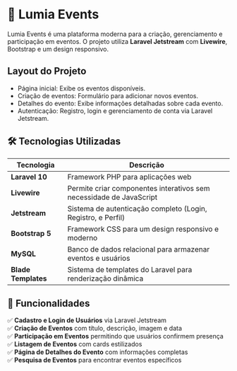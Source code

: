 # 🎉 Lumia Events

Lumia Events é uma plataforma moderna para a criação, gerenciamento e participação em eventos. O projeto utiliza **Laravel Jetstream** com **Livewire**, Bootstrap e um design responsivo.

<h2>Layout do Projeto</h2>
<ul>
    <li>Página inicial: Exibe os eventos disponíveis.</li>
    <li>Criação de eventos: Formulário para adicionar novos eventos.</li>
    <li>Detalhes do evento: Exibe informações detalhadas sobre cada evento.</li>
    <li>Autenticação: Registro, login e gerenciamento de conta via Laravel Jetstream.</li>
</ul>

## 🛠️ Tecnologias Utilizadas

| Tecnologia  | Descrição |
|------------|-----------|
| **Laravel 10** | Framework PHP para aplicações web |
| **Livewire** | Permite criar componentes interativos sem necessidade de JavaScript |
| **Jetstream** | Sistema de autenticação completo (Login, Registro, e Perfil) |
| **Bootstrap 5** | Framework CSS para um design responsivo e moderno |
| **MySQL** | Banco de dados relacional para armazenar eventos e usuários |
| **Blade Templates** | Sistema de templates do Laravel para renderização dinâmica |

## 🚀 Funcionalidades

✅ **Cadastro e Login de Usuários** via Laravel Jetstream  
✅ **Criação de Eventos** com título, descrição, imagem e data  
✅ **Participação em Eventos** permitindo que usuários confirmem presença  
✅ **Listagem de Eventos** com cards estilizados  
✅ **Página de Detalhes do Evento** com informações completas  
✅ **Pesquisa de Eventos** para encontrar eventos específicos  
